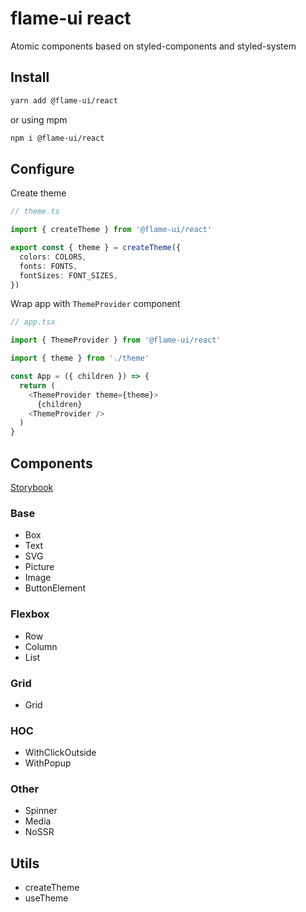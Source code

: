 # flame-ui react

Atomic components based on styled-components and styled-system

## Install

```bash
yarn add @flame-ui/react
```

or using mpm

```bash
npm i @flame-ui/react
```

## Configure

Create theme
```ts
// theme.ts

import { createTheme } from '@flame-ui/react'

export const { theme } = createTheme({
  colors: COLORS,
  fonts: FONTS,
  fontSizes: FONT_SIZES,
})
```

Wrap app with `ThemeProvider` component
```ts
// app.tsx

import { ThemeProvider } from '@flame-ui/react'

import { theme } from './theme'

const App = ({ children }) => {
  return (
    <ThemeProvider theme={theme}>
      {children}
    <ThemeProvider />
  )
}
```

## Components

[Storybook](https://5fb2ee73cc0d4700216e9e2f-qidhfeihdr.chromatic.com/?path=/story/components-box--default)

### Base

- Box
- Text
- SVG
- Picture
- Image
- ButtonElement

### Flexbox

- Row
- Column
- List

### Grid

- Grid

### HOC

- WithClickOutside
- WithPopup

### Other

- Spinner
- Media
- NoSSR

## Utils

- createTheme
- useTheme
